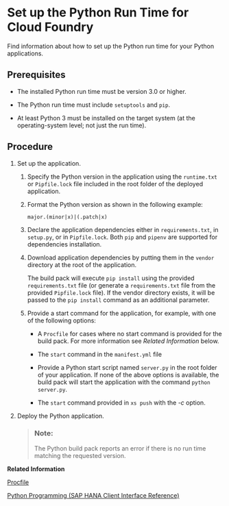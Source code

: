 <!-- loiod3eb4231f8f04a0bb917d1a5d6aaae89 -->

# Set up the Python Run Time for Cloud Foundry

Find information about how to set up the Python run time for your Python applications.



<a name="loiod3eb4231f8f04a0bb917d1a5d6aaae89__prereq_ntb_lyz_ddb"/>

## Prerequisites

-   The installed Python run time must be version 3.0 or higher.

-   The Python run time must include `setuptools` and `pip`.

-   At least Python 3 must be installed on the target system \(at the operating-system level; not just the run time\).




<a name="loiod3eb4231f8f04a0bb917d1a5d6aaae89__steps_q4j_lyz_ddb"/>

## Procedure

1.  Set up the application.

    1.  Specify the Python version in the application using the `runtime.txt` or `Pipfile.lock` file included in the root folder of the deployed application.

    2.  Format the Python version as shown in the following example:

        `major.(minor|x)|(.patch|x)`

    3.  Declare the application dependencies either in `requirements.txt`, in `setup.py`, or in `Pipfile.lock`. Both `pip` and `pipenv` are supported for dependencies installation.

    4.  Download application dependencies by putting them in the `vendor` directory at the root of the application.

        The build pack will execute `pip install` using the provided `requirements.txt` file \(or generate a `requirements.txt` file from the provided `Pipfile.lock` file\). If the vendor directory exists, it will be passed to the `pip install` command as an additional parameter.

    5.  Provide a start command for the application, for example, with one of the following options:

        -   A `Procfile` for cases where no start command is provided for the build pack. For more information see *Related Information* below.

        -   The `start` command in the `manifest.yml` file

        -   Provide a Python start script named `server.py` in the root folder of your application. If none of the above options is available, the build pack will start the application with the command `python server.py`.

        -   The `start` command provided in `xs push` with the *\-c* option.



2.  Deploy the Python application.

    > ### Note:  
    > The Python build pack reports an error if there is no run time matching the requested version.


**Related Information**  


[Procfile](https://docs.cloudfoundry.org/buildpacks/prod-server.html)

[Python Programming \(SAP HANA Client Interface Reference\)](https://help.sap.com/viewer/0eec0d68141541d1b07893a39944924e/2.0.latest/en-US/f3b8fabf34324302b123297cdbe710f0.html)

